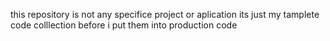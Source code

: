 this repository is not any specifice project or aplication its just my tamplete code colllection before i put them into production code
